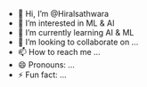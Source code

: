 - 👋 Hi, I’m @Hiralsathwara
- 👀 I’m interested in ML & AI
- 🌱 I’m currently learning AI & ML
- 💞️ I’m looking to collaborate on ...
- 📫 How to reach me ...
- 😄 Pronouns: ...
- ⚡ Fun fact: ...

<!---
Hiralsathwara/Hiralsathwara is a ✨ special ✨ repository because its `README.md` (this file) appears on your GitHub profile.
You can click the Preview link to take a look at your changes.
--->
